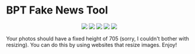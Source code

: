 # BPT Fake News Tool

<p align="center">
    <img src="https://img.shields.io/github/languages/count/fleizean/BPT-FakeNewsTool?style=for-the-badge"/>
    <img src="https://img.shields.io/github/last-commit/fleizean/BPT-FakeNewsTool?style=for-the-badge"/>
    <img src="https://img.shields.io/github/forks/fleizean/BPT-FakeNewsTool?style=for-the-badge"/>
    <img src="https://img.shields.io/github/followers/fleizean?style=for-the-badge"/>
    <img src="https://img.shields.io/github/watchers/fleizean/BPT-FakeNewsTool?style=for-the-badge"/>
</p>

Your photos should have a fixed height of 705 (sorry, I couldn't bother with resizing). You can do this by using websites that resize images. Enjoy!





